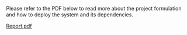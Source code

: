 Please refer to the PDF below to read more about the project formulation and how to deploy the system and its dependencies.

[Report.pdf](https://github.com/Jgarcia2048/distributed-recommendation-system/files/9087733/Report.pdf)
